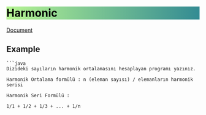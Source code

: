 # <h1 style="background: linear-gradient(to right, rgb(182, 244, 146), rgb(51, 139, 147));; color:black">Harmonic</h1>

[Document](https://academy.patika.dev/courses/java101/pratik-array-ortalama)

## Example

    ```java
    Dizideki sayıların harmonik ortalamasını hesaplayan programı yazınız.

    Harmonik Ortalama formülü : n (eleman sayısı) / elemanların harmonik serisi
    
    Harmonik Seri Formülü :
    
    1/1 + 1/2 + 1/3 + ... + 1/n
```